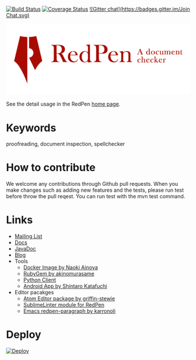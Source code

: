 [![Build Status](https://travis-ci.org/recruit-tech/redpen.svg?branch=master)](https://travis-ci.org/recruit-tech/redpen)
[![Coverage Status](https://coveralls.io/repos/recruit-tech/redpen/badge.png)](https://coveralls.io/r/recruit-tech/redpen)
[![Gitter chat](https://badges.gitter.im/Join Chat.svg)](https://gitter.im/recruit-tech/redpen)

<p align="center">
   <a href="http://redpen.cc"><img src="logo/redpen-logo.png"/></a>
</p>

See the detail usage in the RedPen [home page](http://redpen.cc/).

Keywords
========

proofreading,  document inspection, spellchecker

How to contribute
==================

We welcome any contributions through Github pull requests. When you make changes such as adding new features and the tests,
please run test before throw the pull reqest. You can run test with the mvn test command.

Links
======

* [Mailing List](https://groups.google.com/forum/#!forum/redpen-validator)
* [Docs](http://redpen.cc/docs.html)
* [JavaDoc](http://redpen.cc/javadoc/1.1/index.html)
* [Blog](http://blog.redpen.cc)
* Tools
  * [Docker Image by Naoki Ainoya](https://registry.hub.docker.com/u/ainoya/redpen-server/)
  * [RubyGem by akinomurasame](https://rubygems.org/gems/redpen_ruby)
  * [Python Client](https://pypi.python.org/pypi/pyredpen/)
  * [Android App by Shintaro Katafuchi](https://play.google.com/store/apps/details?id=cc.redpen)
* Editor pacakges
  * [Atom Editor package by griffin-stewie](https://atom.io/packages/redpen)
  * [SublimeLinter module for RedPen](https://github.com/taky/sublimelinter-redpen)
  * [Emacs redpen-paragraph by karronoli](https://libraries.io/emacs/redpen-paragraph/v0.2)

Deploy
======
[![Deploy](https://www.herokucdn.com/deploy/button.png)](https://heroku.com/deploy)
